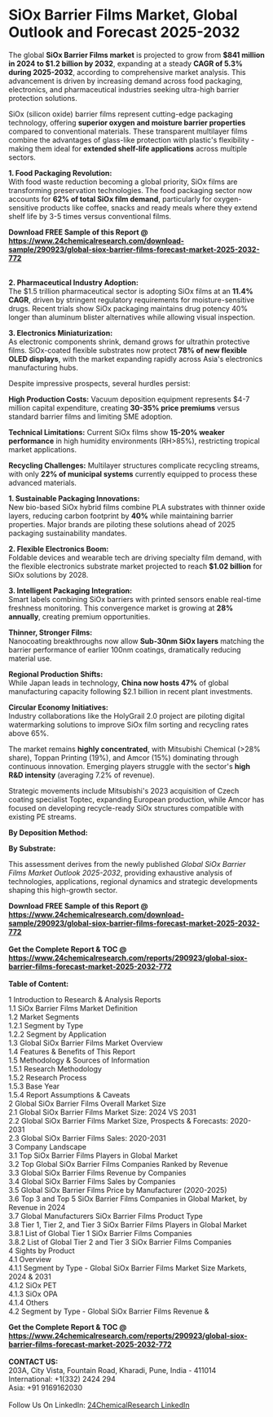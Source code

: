 <h1>SiOx Barrier Films Market, Global Outlook and Forecast 2025-2032</h1><p>The global <strong>SiOx Barrier Films market</strong> is projected to grow from <strong>$841 million in 2024 to $1.2 billion by 2032</strong>, expanding at a steady <strong>CAGR of 5.3% during 2025-2032</strong>, according to comprehensive market analysis. This advancement is driven by increasing demand across food packaging, electronics, and pharmaceutical industries seeking ultra-high barrier protection solutions.</p><p>SiOx (silicon oxide) barrier films represent cutting-edge packaging technology, offering <strong>superior oxygen and moisture barrier properties</strong> compared to conventional materials. These transparent multilayer films combine the advantages of glass-like protection with plastic's flexibility - making them ideal for <strong>extended shelf-life applications</strong> across multiple sectors.</p><p><strong>1. Food Packaging Revolution:</strong><br>
With food waste reduction becoming a global priority, SiOx films are transforming preservation technologies. The food packaging sector now accounts for <strong>62% of total SiOx film demand</strong>, particularly for oxygen-sensitive products like coffee, snacks and ready meals where they extend shelf life by 3-5 times versus conventional films.</p><div><b>Download FREE Sample of this Report @ 
            <a href="https://www.24chemicalresearch.com/download-sample/290923/global-siox-barrier-films-forecast-market-2025-2032-772">
            https://www.24chemicalresearch.com/download-sample/290923/global-siox-barrier-films-forecast-market-2025-2032-772</a></b></div><br><p><strong>2. Pharmaceutical Industry Adoption:</strong><br>
The $1.5 trillion pharmaceutical sector is adopting SiOx films at an <strong>11.4% CAGR</strong>, driven by stringent regulatory requirements for moisture-sensitive drugs. Recent trials show SiOx packaging maintains drug potency 40% longer than aluminum blister alternatives while allowing visual inspection.</p><p><strong>3. Electronics Miniaturization:</strong><br>
As electronic components shrink, demand grows for ultrathin protective films. SiOx-coated flexible substrates now protect <strong>78% of new flexible OLED displays</strong>, with the market expanding rapidly across Asia's electronics manufacturing hubs.</p><p>Despite impressive prospects, several hurdles persist:</p><p><strong>High Production Costs:</strong> Vacuum deposition equipment represents $4-7 million capital expenditure, creating <strong>30-35% price premiums</strong> versus standard barrier films and limiting SME adoption.</p><p><strong>Technical Limitations:</strong> Current SiOx films show <strong>15-20% weaker performance</strong> in high humidity environments (RH&gt;85%), restricting tropical market applications.</p><p><strong>Recycling Challenges:</strong> Multilayer structures complicate recycling streams, with only <strong>22% of municipal systems</strong> currently equipped to process these advanced materials.</p><p><strong>1. Sustainable Packaging Innovations:</strong><br>
New bio-based SiOx hybrid films combine PLA substrates with thinner oxide layers, reducing carbon footprint by <strong>40%</strong> while maintaining barrier properties. Major brands are piloting these solutions ahead of 2025 packaging sustainability mandates.</p><p><strong>2. Flexible Electronics Boom:</strong><br>
Foldable devices and wearable tech are driving specialty film demand, with the flexible electronics substrate market projected to reach <strong>$1.02 billion</strong> for SiOx solutions by 2028.</p><p><strong>3. Intelligent Packaging Integration:</strong><br>
Smart labels combining SiOx barriers with printed sensors enable real-time freshness monitoring. This convergence market is growing at <strong>28% annually</strong>, creating premium opportunities.</p><p><strong>Thinner, Stronger Films:</strong><br>
	Nanocoating breakthroughs now allow <strong>Sub-30nm SiOx layers</strong> matching the barrier performance of earlier 100nm coatings, dramatically reducing material use.</p><p><strong>Regional Production Shifts:</strong><br>
	While Japan leads in technology, <strong>China now hosts 47%</strong> of global manufacturing capacity following $2.1 billion in recent plant investments.</p><p><strong>Circular Economy Initiatives:</strong><br>
	Industry collaborations like the HolyGrail 2.0 project are piloting digital watermarking solutions to improve SiOx film sorting and recycling rates above 65%.</p><p>The market remains <strong>highly concentrated</strong>, with Mitsubishi Chemical (&gt;28% share), Toppan Printing (19%), and Amcor (15%) dominating through continuous innovation. Emerging players struggle with the sector's <strong>high R&amp;D intensity</strong> (averaging 7.2% of revenue).</p><p>Strategic movements include Mitsubishi's 2023 acquisition of Czech coating specialist Toptec, expanding European production, while Amcor has focused on developing recycle-ready SiOx structures compatible with existing PE streams.</p><p><strong>By Deposition Method:</strong></p><p><strong>By Substrate:</strong></p><p>This assessment derives from the newly published <em>Global SiOx Barrier Films Market Outlook 2025-2032</em>, providing exhaustive analysis of technologies, applications, regional dynamics and strategic developments shaping this high-growth sector.</p><div><b>Download FREE Sample of this Report @ 
            <a href="https://www.24chemicalresearch.com/download-sample/290923/global-siox-barrier-films-forecast-market-2025-2032-772">
            https://www.24chemicalresearch.com/download-sample/290923/global-siox-barrier-films-forecast-market-2025-2032-772</a></b></div><br><div><b>Get the Complete Report & TOC @ 
            <a href="https://www.24chemicalresearch.com/reports/290923/global-siox-barrier-films-forecast-market-2025-2032-772">
            https://www.24chemicalresearch.com/reports/290923/global-siox-barrier-films-forecast-market-2025-2032-772</a></b></div><br>
            <b>Table of Content:</b><p>1 Introduction to Research & Analysis Reports<br />
 1.1 SiOx Barrier Films Market Definition<br />
 1.2 Market Segments<br />
 1.2.1 Segment by Type<br />
 1.2.2 Segment by Application<br />
 1.3 Global SiOx Barrier Films Market Overview<br />
 1.4 Features & Benefits of This Report<br />
 1.5 Methodology & Sources of Information<br />
 1.5.1 Research Methodology<br />
 1.5.2 Research Process<br />
 1.5.3 Base Year<br />
 1.5.4 Report Assumptions & Caveats<br />
2 Global SiOx Barrier Films Overall Market Size<br />
 2.1 Global SiOx Barrier Films Market Size: 2024 VS 2031<br />
 2.2 Global SiOx Barrier Films Market Size, Prospects & Forecasts: 2020-2031<br />
 2.3 Global SiOx Barrier Films Sales: 2020-2031<br />
3 Company Landscape<br />
 3.1 Top SiOx Barrier Films Players in Global Market<br />
 3.2 Top Global SiOx Barrier Films Companies Ranked by Revenue<br />
 3.3 Global SiOx Barrier Films Revenue by Companies<br />
 3.4 Global SiOx Barrier Films Sales by Companies<br />
 3.5 Global SiOx Barrier Films Price by Manufacturer (2020-2025)<br />
 3.6 Top 3 and Top 5 SiOx Barrier Films Companies in Global Market, by Revenue in 2024<br />
 3.7 Global Manufacturers SiOx Barrier Films Product Type<br />
 3.8 Tier 1, Tier 2, and Tier 3 SiOx Barrier Films Players in Global Market<br />
 3.8.1 List of Global Tier 1 SiOx Barrier Films Companies<br />
 3.8.2 List of Global Tier 2 and Tier 3 SiOx Barrier Films Companies<br />
4 Sights by Product<br />
 4.1 Overview<br />
 4.1.1 Segment by Type - Global SiOx Barrier Films Market Size Markets, 2024 & 2031<br />
 4.1.2 SiOx PET<br />
 4.1.3 SiOx OPA<br />
 4.1.4 Others<br />
 4.2 Segment by Type - Global SiOx Barrier Films Revenue & </p><div><b>Get the Complete Report & TOC @ 
            <a href="https://www.24chemicalresearch.com/reports/290923/global-siox-barrier-films-forecast-market-2025-2032-772">
            https://www.24chemicalresearch.com/reports/290923/global-siox-barrier-films-forecast-market-2025-2032-772</a></b></div><br><b>CONTACT US:</b><br>
            203A, City Vista, Fountain Road, Kharadi, Pune, India - 411014<br>
            International: +1(332) 2424 294<br>
            Asia: +91 9169162030 <br><br>
            Follow Us On LinkedIn: <a href="https://www.linkedin.com/company/24chemicalresearch/">24ChemicalResearch LinkedIn</a>